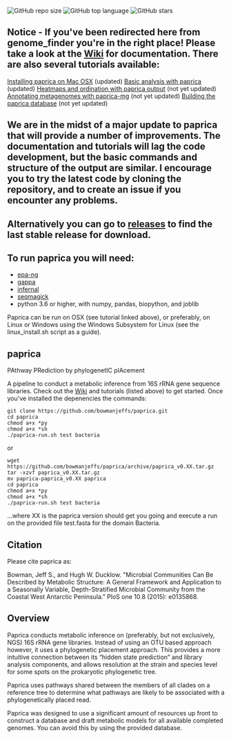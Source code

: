 ![GitHub repo size](https://img.shields.io/github/repo-size/bowmanjeffs/paprica)
![GitHub top language](https://img.shields.io/github/languages/top/bowmanjeffs/paprica)
![GitHub stars](https://img.shields.io/github/stars/bowmanjeffs/paprica?style=social)
## Notice - If you've been redirected here from genome_finder you're in the right place!  Please take a look at the [Wiki](https://github.com/bowmanjeffs/paprica/wiki) for documentation.  There are also several tutorials available:
[Installing paprica on Mac OSX](http://www.polarmicrobes.org/installing-paprica-on-mac-osx/) (updated) 
[Basic analysis with paprica](http://www.polarmicrobes.org/analysis-with-paprica/) (updated)
[Heatmaps and ordination with paprica output](https://www.polarmicrobes.org/tutorial-basic-heatmaps-and-ordination-with-paprica-output) (not yet updated)
[Annotating metagenomes with paprica-mg](http://www.polarmicrobes.org/tutorial-annotating-metagenomes-with-paprica-mg/) (not yet updated)
[Building the paprica database](http://www.polarmicrobes.org/building-the-paprica-database/) (not yet updated)

## We are in the midst of a major update to paprica that will provide a number of improvements.  The documentation and tutorials will lag the code development, but the basic commands and structure of the output are similar.  I encourage you to try the latest code by cloning the repository, and to create an issue if you encounter any problems.

## Alternatively you can go to [releases](https://github.com/bowmanjeffs/paprica/releases) to find the last stable release for download.

## To run paprica you will need:
* [epa-ng](https://github.com/Pbdas/epa-ng)
* [gappa](https://github.com/lczech/gappa)
* [infernal](http://eddylab.org/infernal/)
* [seqmagick](https://fhcrc.github.io/seqmagick/)
* python 3.6 or higher, with numpy, pandas, biopython, and joblib

Paprica can be run on OSX (see tutorial linked above), or preferably, on Linux or Windows using the Windows Subsystem for Linux (see the linux_install.sh script as a guide).

## paprica
PAthway PRediction by phylogenetIC plAcement

A pipeline to conduct a metabolic inference from 16S rRNA gene sequence libraries.  Check out the [Wiki](https://github.com/bowmanjeffs/paprica/wiki) and tutorials (listed above) to get started.  Once you've installed the depenencies the commands:

```
git clone https://github.com/bowmanjeffs/paprica.git
cd paprica
chmod a+x *py
chmod a+x *sh
./paprica-run.sh test bacteria
```
or
```
wget https://github.com/bowmanjeffs/paprica/archive/paprica_v0.XX.tar.gz
tar -xzvf paprica_v0.XX.tar.gz
mv paprica-paprica_v0.XX paprica
cd paprica
chmod a+x *py
chmod a+x *sh
./paprica-run.sh test bacteria
```
...where XX is the paprica version should get you going and execute a run on the provided file test.fasta for the domain Bacteria.

## Citation

Please cite paprica as:

Bowman, Jeff S., and Hugh W. Ducklow. "Microbial Communities Can Be Described by Metabolic Structure: A General Framework and Application to a Seasonally Variable, Depth-Stratified Microbial Community from the Coastal West Antarctic Peninsula." PloS one 10.8 (2015): e0135868.

## Overview

Paprica conducts metabolic inference on (preferably, but not exclusively, NGS) 16S rRNA gene libraries.  Instead of using an OTU based approach however, it uses a phylogenetic placement approach.  This provides a more intuitive connection between its “hidden state prediction” and library analysis components, and allows resolution at the strain and species level for some spots on the prokaryotic phylogenetic tree.

Paprica uses pathways shared between the members of all clades on a reference tree to determine what pathways are likely to be associated with a phylogenetically placed read.

Paprica was designed to use a significant amount of resources up front to construct a database and draft metabolic models for all available completed genomes.  You can avoid this by using the provided database. 
